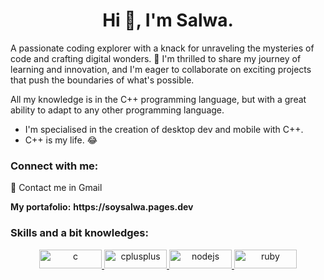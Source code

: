 <h1 align="center">Hi 👋, I'm Salwa.</h1>
<p align="left">A passionate coding explorer with a knack for unraveling the mysteries of code and crafting digital wonders. 🚀 I'm thrilled to share my journey of learning and innovation, and I'm eager to collaborate on exciting projects that push the boundaries of what's possible.</p>

All my knowledge is in the C++ programming language, but with a great ability to adapt to any other programming language.

- I'm specialised in the creation of desktop dev and mobile with C++. 
- C++ is my life. 😂
  
<h3 align="left">Connect with me:</h3>
📧 <a style="text-decoration: none;" href="mailto:zoldyckk54@gmail.com">Contact me in Gmail</a>

<p align=left><b>My portafolio:</b> <b>https://soysalwa.pages.dev </b></p>
<h3 align="left">Skills and a bit knowledges:</h3>
<p align="center">
  <a href="https://www.cprogramming.com/" target="_blank" rel="noreferrer"> <img src="https://img.shields.io/badge/c-%2300599C.svg?style=for-the-badge&logo=c&logoColor=white" alt="c" width="100" height="30"/> </a>
  <a href="https://www.w3schools.com/cpp/" target="_blank" rel="noreferrer"> 
<img src="https://img.shields.io/badge/c++-%2300599C.svg?style=for-the-badge&logo=c%2B%2B&logoColor=white" alt="cplusplus" width="100" height="30"/> </a>
  <a href="https://nodejs.org" target="_blank" rel="noreferrer"> <img src="https://img.shields.io/badge/node.js-6DA55F?style=for-the-badge&logo=node.js&logoColor=white" alt="nodejs" width="100" height="30"/> </a>
  <a href="https://www.ruby-lang.org/en/" target="_blank" rel="noreferrer"> <img src="https://img.shields.io/badge/ruby-%23CC342D.svg?style=for-the-badge&logo=ruby&logoColor=white" alt="ruby" width="100" height="30"/> </a>
</p>
